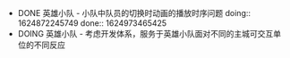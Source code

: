 - DONE 英雄小队 - 小队中队员的切换时动画的播放时序问题
  doing:: 1624872245749
  done:: 1624973465425
- DOING 英雄小队 - 考虑开发体系，服务于英雄小队面对不同的主城可交互单位的不同反应